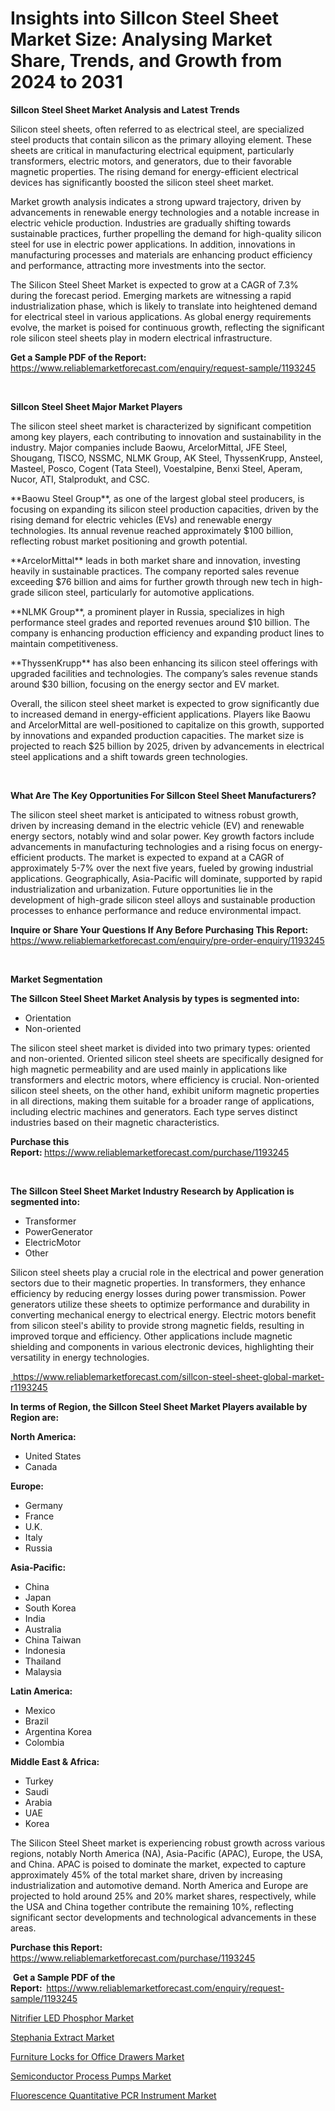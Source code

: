 <p><h1>Insights into Sillcon Steel Sheet Market Size: Analysing Market Share, Trends, and Growth from 2024 to 2031</h1></p><p><strong>Sillcon Steel Sheet Market Analysis and Latest Trends</strong></p>
<p><p>Silicon steel sheets, often referred to as electrical steel, are specialized steel products that contain silicon as the primary alloying element. These sheets are critical in manufacturing electrical equipment, particularly transformers, electric motors, and generators, due to their favorable magnetic properties. The rising demand for energy-efficient electrical devices has significantly boosted the silicon steel sheet market.</p><p>Market growth analysis indicates a strong upward trajectory, driven by advancements in renewable energy technologies and a notable increase in electric vehicle production. Industries are gradually shifting towards sustainable practices, further propelling the demand for high-quality silicon steel for use in electric power applications. In addition, innovations in manufacturing processes and materials are enhancing product efficiency and performance, attracting more investments into the sector.</p><p>The Silicon Steel Sheet Market is expected to grow at a CAGR of 7.3% during the forecast period. Emerging markets are witnessing a rapid industrialization phase, which is likely to translate into heightened demand for electrical steel in various applications. As global energy requirements evolve, the market is poised for continuous growth, reflecting the significant role silicon steel sheets play in modern electrical infrastructure.</p></p>
<p><strong>Get a Sample PDF of the Report:&nbsp;</strong> <a href="https://www.reliablemarketforecast.com/enquiry/request-sample/1193245?utm_campaign=1144&utm_medium=2&utm_source=Github&utm_content=ia&utm_term=06122024&utm_id=sillcon-steel-sheet">https://www.reliablemarketforecast.com/enquiry/request-sample/1193245</a></p>
<p>&nbsp;</p>
<p><strong>Sillcon Steel Sheet Major Market Players</strong></p>
<p><p>The silicon steel sheet market is characterized by significant competition among key players, each contributing to innovation and sustainability in the industry. Major companies include Baowu, ArcelorMittal, JFE Steel, Shougang, TISCO, NSSMC, NLMK Group, AK Steel, ThyssenKrupp, Ansteel, Masteel, Posco, Cogent (Tata Steel), Voestalpine, Benxi Steel, Aperam, Nucor, ATI, Stalprodukt, and CSC.</p><p>**Baowu Steel Group**, as one of the largest global steel producers, is focusing on expanding its silicon steel production capacities, driven by the rising demand for electric vehicles (EVs) and renewable energy technologies. Its annual revenue reached approximately $100 billion, reflecting robust market positioning and growth potential.</p><p>**ArcelorMittal** leads in both market share and innovation, investing heavily in sustainable practices. The company reported sales revenue exceeding $76 billion and aims for further growth through new tech in high-grade silicon steel, particularly for automotive applications.</p><p>**NLMK Group**, a prominent player in Russia, specializes in high performance steel grades and reported revenues around $10 billion. The company is enhancing production efficiency and expanding product lines to maintain competitiveness.</p><p>**ThyssenKrupp** has also been enhancing its silicon steel offerings with upgraded facilities and technologies. The company’s sales revenue stands around $30 billion, focusing on the energy sector and EV market.</p><p>Overall, the silicon steel sheet market is expected to grow significantly due to increased demand in energy-efficient applications. Players like Baowu and ArcelorMittal are well-positioned to capitalize on this growth, supported by innovations and expanded production capacities. The market size is projected to reach $25 billion by 2025, driven by advancements in electrical steel applications and a shift towards green technologies.</p></p>
<p>&nbsp;</p>
<p><strong>What Are The Key Opportunities For Sillcon Steel Sheet Manufacturers?</strong></p>
<p><p>The silicon steel sheet market is anticipated to witness robust growth, driven by increasing demand in the electric vehicle (EV) and renewable energy sectors, notably wind and solar power. Key growth factors include advancements in manufacturing technologies and a rising focus on energy-efficient products. The market is expected to expand at a CAGR of approximately 5-7% over the next five years, fueled by growing industrial applications. Geographically, Asia-Pacific will dominate, supported by rapid industrialization and urbanization. Future opportunities lie in the development of high-grade silicon steel alloys and sustainable production processes to enhance performance and reduce environmental impact.</p></p>
<p><strong>Inquire or Share Your Questions If Any Before Purchasing This Report:</strong> <a href="https://www.reliablemarketforecast.com/enquiry/pre-order-enquiry/1193245?utm_campaign=1144&utm_medium=2&utm_source=Github&utm_content=ia&utm_term=06122024&utm_id=sillcon-steel-sheet">https://www.reliablemarketforecast.com/enquiry/pre-order-enquiry/1193245</a></p>
<p>&nbsp;</p>
<p><strong>Market Segmentation</strong></p>
<p><strong>The Sillcon Steel Sheet Market Analysis by types is segmented into:</strong></p>
<p><ul><li>Orientation</li><li>Non-oriented</li></ul></p>
<p><p>The silicon steel sheet market is divided into two primary types: oriented and non-oriented. Oriented silicon steel sheets are specifically designed for high magnetic permeability and are used mainly in applications like transformers and electric motors, where efficiency is crucial. Non-oriented silicon steel sheets, on the other hand, exhibit uniform magnetic properties in all directions, making them suitable for a broader range of applications, including electric machines and generators. Each type serves distinct industries based on their magnetic characteristics.</p></p>
<p><strong>Purchase this Report:&nbsp;</strong><a href="https://www.reliablemarketforecast.com/purchase/1193245?utm_campaign=1144&utm_medium=2&utm_source=Github&utm_content=ia&utm_term=06122024&utm_id=sillcon-steel-sheet">https://www.reliablemarketforecast.com/purchase/1193245</a></p>
<p>&nbsp;</p>
<p><strong>The Sillcon Steel Sheet Market Industry Research by Application is segmented into:</strong></p>
<p><ul><li>Transformer</li><li>PowerGenerator</li><li>ElectricMotor</li><li>Other</li></ul></p>
<p><p>Silicon steel sheets play a crucial role in the electrical and power generation sectors due to their magnetic properties. In transformers, they enhance efficiency by reducing energy losses during power transmission. Power generators utilize these sheets to optimize performance and durability in converting mechanical energy to electrical energy. Electric motors benefit from silicon steel's ability to provide strong magnetic fields, resulting in improved torque and efficiency. Other applications include magnetic shielding and components in various electronic devices, highlighting their versatility in energy technologies.</p></p>
<p><a href="https://www.reliablemarketforecast.com/sillcon-steel-sheet-global-market-r1193245?utm_campaign=1144&utm_medium=2&utm_source=Github&utm_content=ia&utm_term=06122024&utm_id=sillcon-steel-sheet">&nbsp;https://www.reliablemarketforecast.com/sillcon-steel-sheet-global-market-r1193245</a></p>
<p><strong>In terms of Region, the Sillcon Steel Sheet Market Players available by Region are:</strong></p>
<p>
    <p> <strong> North America: </strong>
        <ul>
            <li>United States</li>
            <li>Canada</li>
        </ul>
        </p> 
    <p> <strong> Europe: </strong>
        <ul>
            <li>Germany</li>
            <li>France</li>
            <li>U.K.</li>
            <li>Italy</li>
            <li>Russia</li>
        </ul>
        </p> 
    <p> <strong> Asia-Pacific: </strong>
        <ul>
            <li>China</li>
            <li>Japan</li>
            <li>South Korea</li>
            <li>India</li>
            <li>Australia</li>
            <li>China Taiwan</li>
            <li>Indonesia</li>
            <li>Thailand</li>
            <li>Malaysia</li>
        </ul>
        </p> 
    <p> <strong> Latin America: </strong>
        <ul>
            <li>Mexico</li>
            <li>Brazil</li>
            <li>Argentina Korea</li>
            <li>Colombia</li>
        </ul>
        </p> 
    <p> <strong> Middle East & Africa: </strong>
        <ul>
            <li>Turkey</li>
            <li>Saudi</li>
            <li>Arabia</li>
            <li>UAE</li>
            <li>Korea</li>
        </ul>
    </p>
    </p>
<p><p>The Silicon Steel Sheet market is experiencing robust growth across various regions, notably North America (NA), Asia-Pacific (APAC), Europe, the USA, and China. APAC is poised to dominate the market, expected to capture approximately 45% of the total market share, driven by increasing industrialization and automotive demand. North America and Europe are projected to hold around 25% and 20% market shares, respectively, while the USA and China together contribute the remaining 10%, reflecting significant sector developments and technological advancements in these areas.</p></p>
<p><strong>Purchase this Report: </strong><a href="https://www.reliablemarketforecast.com/purchase/1193245?utm_campaign=1144&utm_medium=2&utm_source=Github&utm_content=ia&utm_term=06122024&utm_id=sillcon-steel-sheet">https://www.reliablemarketforecast.com/purchase/1193245</a></p>
<p>&nbsp;<strong>Get a Sample PDF of the Report:&nbsp;&nbsp;</strong><a href="https://www.reliablemarketforecast.com/enquiry/request-sample/1193245?utm_campaign=1144&utm_medium=2&utm_source=Github&utm_content=ia&utm_term=06122024&utm_id=sillcon-steel-sheet">https://www.reliablemarketforecast.com/enquiry/request-sample/1193245</a></p>
<p><strong></strong></p>
<p><p><a href="https://github.com/mabutironaldo/Market-Research-Report-List-6/blob/main/nitrifier-led-phosphor-market.md?utm_campaign=1144&utm_medium=2&utm_source=Github&utm_content=ia&utm_term=06122024&utm_id=sillcon-steel-sheet">Nitrifier LED Phosphor Market</a></p><p><a href="https://www.linkedin.com/pulse/examining-stephania-extract-market-analyzing-competitors-nsd5e?utm_campaign=1144&utm_medium=2&utm_source=Github&utm_content=ia&utm_term=06122024&utm_id=sillcon-steel-sheet">Stephania Extract Market</a></p><p><a href="https://issuu.com/reportprime-2/docs/furniture-locks-for-office-drawers-market-size-203?utm_campaign=1144&utm_medium=2&utm_source=Github&utm_content=ia&utm_term=06122024&utm_id=sillcon-steel-sheet">Furniture Locks for Office Drawers Market</a></p><p><a href="https://issuu.com/reportprime-2/docs/semiconductor-process-pumps-market-size-2030.pptx?utm_campaign=1144&utm_medium=2&utm_source=Github&utm_content=ia&utm_term=06122024&utm_id=sillcon-steel-sheet">Semiconductor Process Pumps Market</a></p><p><a href="https://www.linkedin.com/pulse/navigating-fluorescence-quantitative-pcr-instrument-market-c9hne?utm_campaign=1144&utm_medium=2&utm_source=Github&utm_content=ia&utm_term=06122024&utm_id=sillcon-steel-sheet">Fluorescence Quantitative PCR Instrument Market</a></p></p>